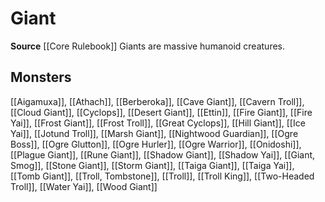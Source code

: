 ﻿---
id: '79'
name: Giant
rarity: Common
source: '[[DATABASE/source/Core Rulebook|Core Rulebook]]'
trait:
- Giant
type: Trait

---
# Giant

**Source** [[Core Rulebook]] 
Giants are massive humanoid creatures.

## Monsters

[[Aigamuxa]], [[Athach]], [[Berberoka]], [[Cave Giant]], [[Cavern Troll]], [[Cloud Giant]], [[Cyclops]], [[Desert Giant]], [[Ettin]], [[Fire Giant]], [[Fire Yai]], [[Frost Giant]], [[Frost Troll]], [[Great Cyclops]], [[Hill Giant]], [[Ice Yai]], [[Jotund Troll]], [[Marsh Giant]], [[Nightwood Guardian]], [[Ogre Boss]], [[Ogre Glutton]], [[Ogre Hurler]], [[Ogre Warrior]], [[Onidoshi]], [[Plague Giant]], [[Rune Giant]], [[Shadow Giant]], [[Shadow Yai]], [[Giant, Smog]], [[Stone Giant]], [[Storm Giant]], [[Taiga Giant]], [[Taiga Yai]], [[Tomb Giant]], [[Troll, Tombstone]], [[Troll]], [[Troll King]], [[Two-Headed Troll]], [[Water Yai]], [[Wood Giant]]